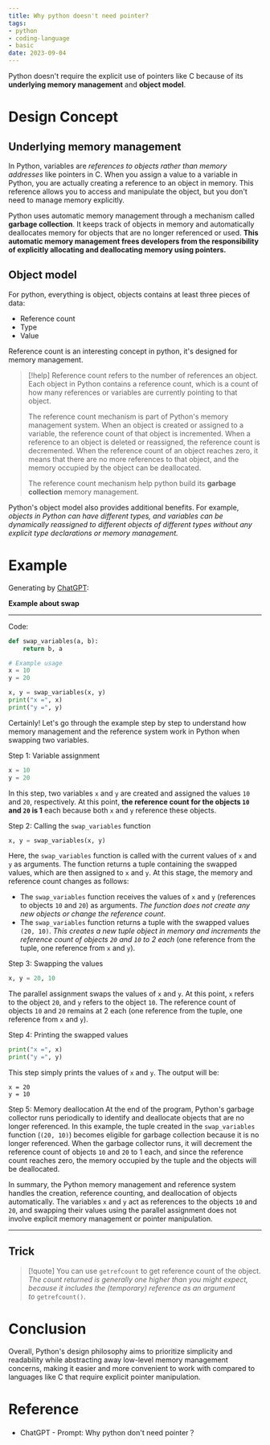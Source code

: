 ```yaml
---
title: Why python doesn't need pointer?
tags:
- python
- coding-language
- basic
date: 2023-09-04
---
```



Python doesn't require the explicit use of pointers like C because of its **underlying memory management** and **object model**.

# Design Concept

## Underlying memory management

In Python, variables are *references to objects rather than memory addresses* like pointers in C. When you assign a value to a variable in Python, you are actually creating a reference to an object in memory. This reference allows you to access and manipulate the object, but you don't need to manage memory explicitly.

Python uses automatic memory management through a mechanism called **garbage collection**. It keeps track of objects in memory and automatically deallocates memory for objects that are no longer referenced or used. **This automatic memory management frees developers from the responsibility of explicitly allocating and deallocating memory using pointers.**

## Object model


For python, everything is object, objects contains at least three pieces of data:

* Reference count
* Type
* Value

Reference count is an interesting concept in python, it's designed for memory management. 

> [!help] 
> Reference count refers to the number of references an object. Each object in Python contains a reference count, which is a count of how many references or variables are currently pointing to that object. 
> 
> The reference count mechanism is part of Python's memory management system. When an object is created or assigned to a variable, the reference count of that object is incremented. When a reference to an object is deleted or reassigned, the reference count is decremented. When the reference count of an object reaches zero, it means that there are no more references to that object, and the memory occupied by the object can be deallocated.
> 
> The reference count mechanism help python build its **garbage collection** memory management.

Python's object model also provides additional benefits. For example, *objects in Python can have different types, and variables can be dynamically reassigned to different objects of different types without any explicit type declarations or memory management.*

# Example

Generating by [ChatGPT](https://chat.openai.com/):

**Example about swap**

--- 
Code:

```python
def swap_variables(a, b):
    return b, a

# Example usage
x = 10
y = 20

x, y = swap_variables(x, y)
print("x =", x)
print("y =", y)
```


Certainly! Let's go through the example step by step to understand how memory management and the reference system work in Python when swapping two variables.

Step 1: Variable assignment
```python
x = 10
y = 20
```
In this step, two variables `x` and `y` are created and assigned the values `10` and `20`, respectively. At this point, **the reference count for the objects `10` and `20` is 1** each because both `x` and `y` reference these objects.

Step 2: Calling the `swap_variables` function
```python
x, y = swap_variables(x, y)
```
Here, the `swap_variables` function is called with the current values of `x` and `y` as arguments. The function returns a tuple containing the swapped values, which are then assigned to `x` and `y`. At this stage, the memory and reference count changes as follows:

- The `swap_variables` function receives the values of `x` and `y` (references to objects `10` and `20`) as arguments. *The function does not create any new objects or change the reference count*.
- The `swap_variables` function returns a tuple with the swapped values `(20, 10)`. *This creates a new tuple object in memory and increments the reference count of objects `20` and `10` to 2 each* (one reference from the tuple, one reference from `x` and `y`).

Step 3: Swapping the values
```python
x, y = 20, 10
```
The parallel assignment swaps the values of `x` and `y`. At this point, `x` refers to the object `20`, and `y` refers to the object `10`. The reference count of objects `10` and `20` remains at 2 each (one reference from the tuple, one reference from `x` and `y`).

Step 4: Printing the swapped values
```python
print("x =", x)
print("y =", y)
```
This step simply prints the values of `x` and `y`. The output will be:
```
x = 20
y = 10
```

Step 5: Memory deallocation
At the end of the program, Python's garbage collector runs periodically to identify and deallocate objects that are no longer referenced. In this example, the tuple created in the `swap_variables` function (`(20, 10)`) becomes eligible for garbage collection because it is no longer referenced. When the garbage collector runs, it will decrement the reference count of objects `10` and `20` to 1 each, and since the reference count reaches zero, the memory occupied by the tuple and the objects will be deallocated.

In summary, the Python memory management and reference system handles the creation, reference counting, and deallocation of objects automatically. The variables `x` and `y` act as references to the objects `10` and `20`, and swapping their values using the parallel assignment does not involve explicit memory management or pointer manipulation.

--- 

## Trick

> [!quote] 
>You can use  `getrefcount` to get reference count of the object. *The count returned is generally one higher than you might expect, because it includes the (temporary) reference as an argument to* `getrefcount()`.

# Conclusion

Overall, Python's design philosophy aims to prioritize simplicity and readability while abstracting away low-level memory management concerns, making it easier and more convenient to work with compared to languages like C that require explicit pointer manipulation.

# Reference

* ChatGPT - Prompt: Why python don't need pointer？